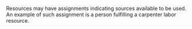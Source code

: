 Resources may have assignments indicating sources available to be used. An example of such assignment is a person fulfilling a carpenter labor resource.
